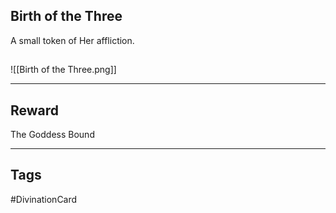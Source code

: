 ## Birth of the Three
A small token of Her affliction.
## 
![[Birth of the Three.png]]

---
## Reward
The Goddess Bound

---
## Tags
#DivinationCard